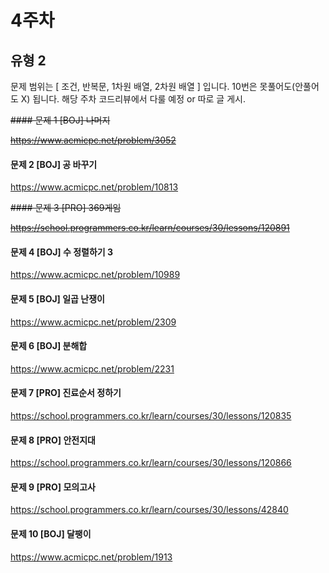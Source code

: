 # 4주차

## 유형 2

문제 범위는 [ 조건, 반복문, 1차원 배열, 2차원 배열 ] 입니다.
10번은 못풀어도(안풀어도 X) 됩니다. 해당 주차 코드리뷰에서 다룰 예정 or 따로 글 게시.
 
~~#### 문제 1 [BOJ] 나머지~~

~~https://www.acmicpc.net/problem/3052~~ 

#### 문제 2 [BOJ] 공 바꾸기

https://www.acmicpc.net/problem/10813 

~~#### 문제 3 [PRO] 369게임~~

~~https://school.programmers.co.kr/learn/courses/30/lessons/120891~~ 

#### 문제 4 [BOJ] 수 정렬하기 3

https://www.acmicpc.net/problem/10989 

#### 문제 5 [BOJ] 일곱 난쟁이

https://www.acmicpc.net/problem/2309 

#### 문제 6 [BOJ] 분해합

https://www.acmicpc.net/problem/2231 

#### 문제 7 [PRO] 진료순서 정하기

https://school.programmers.co.kr/learn/courses/30/lessons/120835 

#### 문제 8 [PRO] 안전지대

https://school.programmers.co.kr/learn/courses/30/lessons/120866 

#### 문제 9 [PRO] 모의고사
https://school.programmers.co.kr/learn/courses/30/lessons/42840 

#### 문제 10 [BOJ] 달팽이
https://www.acmicpc.net/problem/1913 
 